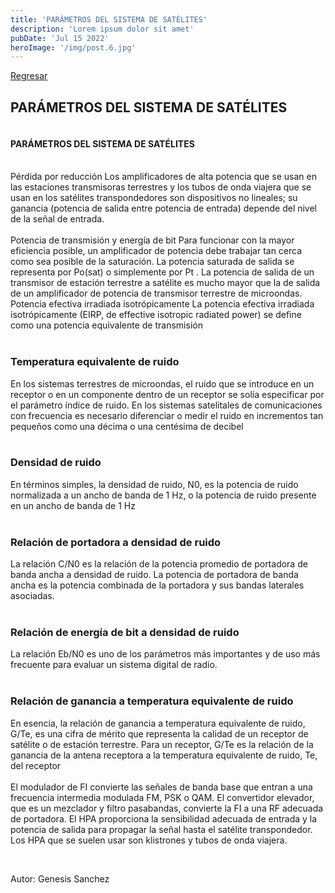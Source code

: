 ```yaml
---
title: 'PARÁMETROS DEL SISTEMA DE SATÉLITES'
description: 'Lorem ipsum dolor sit amet'
pubDate: 'Jul 15 2022'
heroImage: '/img/post.6.jpg'
---
```


<section class="post-header">

<div class="header-content post-container ">
<a href="/" class="back-home">Regresar</a>
<h1 class="header-title">PARÁMETROS DEL SISTEMA DE SATÉLITES</h1>
<img src="/img/post.6.jpg" alt="" class="header-img">
</div>
</section>
<section class="post-container">
<p class="post-content"><h4>PARÁMETROS DEL SISTEMA DE SATÉLITES</h4>
<br>
Pérdida por reducción Los amplificadores de alta potencia que se usan en las estaciones transmisoras terrestres y los tubos de onda viajera que se usan en los satélites transpondedores son dispositivos no lineales; su ganancia (potencia de salida entre potencia de entrada) depende del nivel de la señal de entrada.
<br>
<br>
Potencia de transmisión y energía de bit
Para funcionar con la mayor eficiencia posible, un amplificador de potencia debe trabajar tan cerca como sea posible de la saturación. La potencia saturada de salida se representa por Po(sat) o
simplemente por Pt
. La potencia de salida de un transmisor de estación terrestre a satélite es mucho mayor que la de salida de un amplificador de potencia de transmisor terrestre
 de microondas.<br>
 Potencia efectiva irradiada isotrópicamente
La potencia efectiva irradiada isotrópicamente (EIRP, de effective isotropic radiated power) se
define como una potencia equivalente de transmisión   
 <br>
 <br>
 <h3>Temperatura equivalente de ruido</h3>
En los sistemas terrestres de microondas, el ruido que se introduce en un receptor o en un componente dentro de un receptor se solía especificar por el parámetro índice de ruido. En los sistemas satelitales de comunicaciones con frecuencia es necesario diferenciar o medir el ruido en
incrementos tan pequeños como una décima o una centésima de decibel
    <br>
         <br>
        <h3> Densidad de ruido</h3>
En términos simples, la densidad de ruido, N0, es la potencia de ruido normalizada a un ancho
de banda de 1 Hz, o la potencia de ruido presente en un ancho de banda de 1 Hz
<br>
<br>
<h3>Relación de portadora a densidad de ruido</h3>
La relación C/N0 es la relación de la potencia promedio de portadora de banda ancha a densidad
de ruido. La potencia de portadora de banda ancha es la potencia combinada de la portadora y
sus bandas laterales asociadas. 
<br>
<br>
<h3>Relación de energía de bit a densidad de ruido</h3>
La relación Eb/N0 es uno de los parámetros más importantes y de uso más frecuente para evaluar
un sistema digital de radio.
<br>
<br>
<h3>Relación de ganancia a temperatura equivalente de ruido</h3>
En esencia, la relación de ganancia a temperatura equivalente de ruido, G/Te, es una cifra de
mérito que representa la calidad de un receptor de satélite o de estación terrestre. Para un receptor,
G/Te es la relación de la ganancia de la antena receptora a la temperatura equivalente de ruido,
Te, del receptor
<br>
<br>
         El modulador de FI convierte las señales de banda base que entran
a una frecuencia intermedia modulada FM, PSK o QAM. El convertidor elevador, que es un
mezclador y filtro pasabandas, convierte la FI a una RF adecuada de portadora. El HPA proporciona la sensibilidad adecuada de entrada y la potencia de salida para propagar la señal hasta el
satélite transpondedor. Los HPA que se suelen usar son klistrones y tubos de onda viajera.
           </p><br>
           
<div class="autor">
    <p> Autor: Genesis Sanchez</p>
</div>
</section>